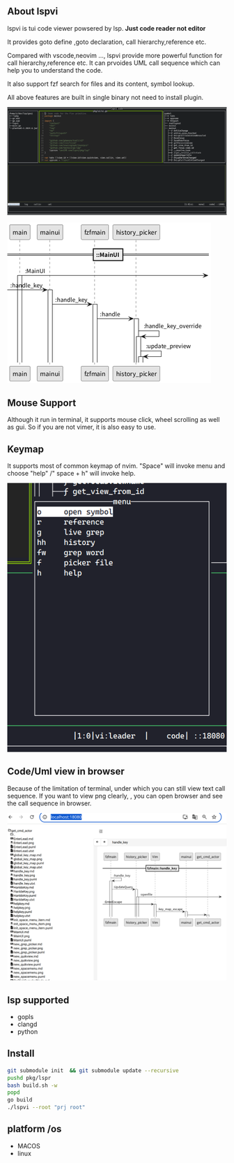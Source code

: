 ## About lspvi

lspvi is tui code viewer powsered by lsp. **Just code reader not editor**

It provides goto define ,goto declaration, call hierarchy,reference  etc.

Compared with vscode,neovim ..., lspvi provide  more powerful function for call hierarchy,reference etc. It can prvoides UML call sequence which can help you to understand the code.

It also support fzf search for files and its content, symbol lookup. 

All above features are built in single binary not need to install plugin. 

![terminal](screen1.png)

![uml](main.png)
## Mouse Support
Although it run in terminal, it supports mouse click, wheel scrolling as well as gui. So if you are not vimer, it is also easy to use.

## Keymap 
It supports most of common keymap of nvim. "Space" will invoke menu and  choose "help" /" space + h" will invoke help.

![keymap](keymap.png)

## Code/Uml  view in browser
Because of the limitation of terminal, under which  you can still view text call sequence. If you want to view png clearly, , you can open browser and see the call sequence in browser.

![web](web.png)

## lsp supported
- gopls
- clangd
- python

## Install
~~~sh
git submodule init  && git submodule update --recursive
pushd pkg/lspr
bash build.sh -w
popd
go build
./lspvi --root "prj root"
~~~

## platform /os 
- MACOS 
- linux 


